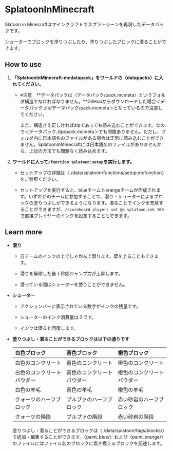 # SplatoonInMinecraft
Slatoon in Minecraftはマインクラフトでスプラトゥーンを再現したデータパックです。

シューターでブロックを塗りつぶしたり、塗りつぶしたブロックに潜ることができます。



## How to use

1. **「SplatoonInMinecraft-mcdatapack」をワールドの〈datapacks〉に入れてください。**

   * ※注意　**データパックは〈データパック/pack.mcmeta〉というフォルダ構造でなければなりません。**GitHubからダウンロードした場合＜データパック.zip/データパック/pack.mcmeta＞となっているので注意してください。

     また、構造さえ正しければzipであっても読み込むことができます。なので＜データパック.zip/pack.mcmeta＞でも問題ありません。ただし、フォルダ内に日本語名のファイルがある場合は正常に読み込むことができません。SplatoonInMinecraftには日本語名のファイルがありませんから、上記の方法でも問題なく読み込めます。

     

2. **ワールドに入って`/function splatoon:setup`を実行します。**

   * セットアップの詳細は〈./data/splatoon/functions/setup.mcfunction〉をご参照ください。

   * セットアップを実行すると、blueチームとorangeチームが作成されます。いずれかのチームに参加することで、潜り・シューターによるブロックの塗りつぶしができるようになります。潜ることでインクを充填することができますが、`/scoreboard players set @a splatoon.ink 160`で直接プレイヤーのインクを設定することもできます。

     

## Learn more

* **潜り**

  * 自チームのインクの上でしゃがんで潜ります。壁を上ることもできます。

  * 潜りを解除した後１秒間ジャンプ力が上昇します。

  * 潜っている間はシューターを使うことができません。

    

* **シューター**

  * アクションバーに表示されている数字がインクの残量です。

  * シューターのインク消費量は３です。

  * インクは潜ると回復します。

    

* **塗りつぶし・潜ることができるブロックは以下の通りです**

  | 白色ブロック               | 青色ブロック               | 橙色ブロック               |
  | :------------------------- | :------------------------- | :------------------------- |
  | 白色のコンクリート         | 青色のコンクリート         | 橙色のコンクリート         |
  | 白色のコンクリートパウダー | 青色のコンクリートパウダー | 橙色のコンクリートパウダー |
  | 白色の羊毛                 | 青色の羊毛                 | 橙色の羊毛                 |
  | クォーツのハーフブロック   | プルプァのハーフブロック   | 赤い砂岩のハーフブロック   |
  | クォーツの階段             | プルプァの階段             | 赤い砂岩の階段             |

  塗りつぶし・潜ることができるブロックは〈./data/splatoon/tags/blocks/〉で追加・編集することができます。〈paint_blue/〉および〈paint_orange/〉のファイルにはファイル名のブロックに置き換えるブロックを記述します。
